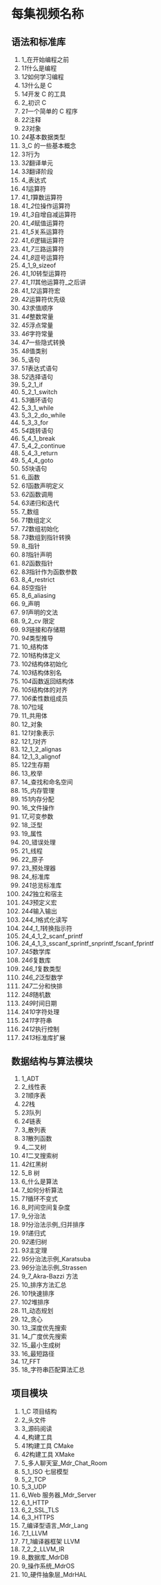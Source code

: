 # 每集视频名称

## 语法和标准库

1. 1\_在开始编程之前
2. 1*1*什么是编程
3. 1*2*如何学习编程
4. 1*3*什么是 C
5. 1*4*开发 C 的工具
6. 2\_初识 C
7. 2*1*一个简单的 C 程序
8. 2*2*注释
9. 2*3*对象
10. 2*4*基本数据类型
11. 3_C 的一些基本概念
12. 3*1*行为
13. 3*2*翻译单元
14. 3*3*翻译阶段
15. 4\_表达式
16. 4*1*运算符
17. 4*1_1*算数运算符
18. 4*1_2*位操作运算符
19. 4*1_3*自增自减运算符
20. 4*1_4*赋值运算符
21. 4*1_5*关系运算符
22. 4*1_6*逻辑运算符
23. 4*1_7*三路运算符
24. 4*1_8*逗号运算符
25. 4_1_9_sizeof
26. 4*1_10*转型运算符
27. 4*1_11*其他运算符\_之后讲
28. 4*1_12*运算符宏
29. 4*2*运算符优先级
30. 4*3*求值顺序
31. 4*4*整数常量
32. 4*5*浮点常量
33. 4*6*字符常量
34. 4*7*一些隐式转换
35. 4*8*值类别
36. 5\_语句
37. 5*1*表达式语句
38. 5*2*选择语句
39. 5_2_1_if
40. 5_2_1_switch
41. 5*3*循环语句
42. 5_3_1_while
43. 5_3_2_do_while
44. 5_3_3_for
45. 5*4*跳转语句
46. 5_4_1_break
47. 5_4_2_continue
48. 5_4_3_return
49. 5_4_4_goto
50. 5*5*块语句
51. 6\_函数
52. 6*1*函数声明定义
53. 6*2*函数调用
54. 6*3*递归和迭代
55. 7\_数组
56. 7*1*数组定义
57. 7*2*数组初始化
58. 7*3*数组到指针转换
59. 8\_指针
60. 8*1*指针声明
61. 8*2*函数指针
62. 8*3*指针作为函数参数
63. 8_4_restrict
64. 8*5*空指针
65. 8_6_aliasing
66. 9\_声明
67. 9*1*声明的文法
68. 9_2_cv 限定
69. 9*3*链接和存储期
70. 9*4*类型推导
71. 10\_结构体
72. 10*1*结构体定义
73. 10*2*结构体初始化
74. 10*3*结构体别名
75. 10*4*函数返回结构体
76. 10*5*结构体的对齐
77. 10*6*柔性数组成员
78. 10*7*位域
79. 11\_共用体
80. 12\_对象
81. 12*1*对象表示
82. 12*1_1*对齐
83. 12_1_2_alignas
84. 12_1_3_alignof
85. 12*2*生存期
86. 13\_枚举
87. 14\_查找和命名空间
88. 15\_内存管理
89. 15*1*内存分配
90. 16\_文件操作
91. 17\_可变参数
92. 18\_泛型
93. 19\_属性
94. 20\_错误处理
95. 21\_线程
96. 22\_原子
97. 23\_预处理器
98. 24\_标准库
99. 24*1*总览标准库
100. 24*2*独立和宿主
101. 24*3*预定义宏
102. 24*4*输入输出
103. 24*4_1*格式化读写
104. 24*4_1_1*转换指示符
105. 24_4_1_2_scanf_printf
106. 24_4_1_3_sscanf_sprintf_snprintf_fscanf_fprintf
107. 24*5*数学库
108. 24*6*复数库
109. 24*6_1*复数类型
110. 24*6_2*泛型数学
111. 24*7*二分和快排
112. 24*8*随机数
113. 24*9*时间日期
114. 24*10*字符处理
115. 24*11*字符串
116. 24*12*执行控制
117. 24*13*标准库扩展

## 数据结构与算法模块

1. 1_ADT
2. 2\_线性表
3. 2*1*顺序表
4. 2*2*栈
5. 2*3*队列
6. 2*4*链表
7. 3\_散列表
8. 3*1*散列函数
9. 4\_二叉树
10. 4*1*二叉搜索树
11. 4*2*红黑树
12. 5_B 树
13. 6\_什么是算法
14. 7\_如何分析算法
15. 7*1*循环不变式
16. 8\_时间空间复杂度
17. 9\_分治法
18. 9*1*分治法示例\_归并排序
19. 9*1*递归式
20. 9*2*递归树
21. 9*3*主定理
22. 9*5*分治法示例\_Karatsuba
23. 9*6*分治法示例\_Strassen
24. 9_7_Akra-Bazzi 方法
25. 10\_排序方法汇总
26. 10*1*快速排序
27. 10*2*堆排序
28. 11\_动态规划
29. 12\_贪心
30. 13\_深度优先搜索
31. 14\_广度优先搜索
32. 15\_最小生成树
33. 16\_最短路径
34. 17_FFT
35. 18\_字符串匹配算法汇总

## 项目模块

1. 1_C 项目结构
2. 2\_头文件
3. 3\_源码阅读
4. 4\_构建工具
5. 4*1*构建工具 CMake
6. 4*2*构建工具 XMake
7. 5\_多人聊天室\_Mdr_Chat_Room
8. 5_1_ISO 七层模型
9. 5_2_TCP
10. 5_3_UDP
11. 6_Web 服务器\_Mdr_Server
12. 6_1_HTTP
13. 6_2_SSL_TLS
14. 6_3_HTTPS
15. 7\_编译型语言\_Mdr_Lang
16. 7_1_LLVM
17. 7*1_1*编译器框架 LLVM
18. 7_2_2_LLVM_IR
19. 8\_数据库\_MdrDB
20. 9\_操作系统\_MdrOS
21. 10\_硬件抽象层\_MdrHAL
